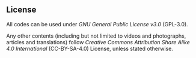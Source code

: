 ## License

All codes can be used under *GNU General Public License v3.0* (GPL-3.0).

Any other contents (including but not limited to videos and photographs, articles and translations) follow *Creative Commons Attribution Share Alike 4.0 International* (CC-BY-SA-4.0) License, unless stated otherwise.
